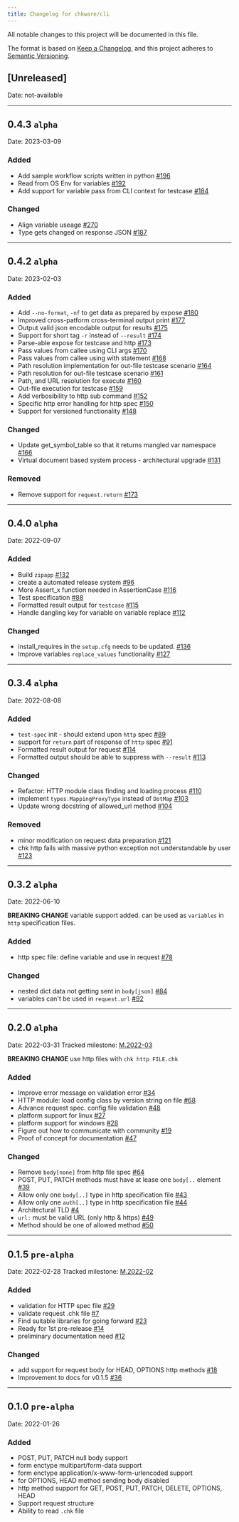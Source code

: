 ```yaml
---
title: Changelog for chkware/cli
---
```


All notable changes to this project will be documented in this file.

The format is based on [Keep a Changelog](https://keepachangelog.com/en/1.0.0/),
and this project adheres to [Semantic Versioning](https://semver.org/spec/v2.0.0.html).

## [Unreleased]

Date: not-available

---

## 0.4.3 `alpha`

Date: 2023-03-09

### Added

- Add sample workflow scripts written in python [#196](https://github.com/chkware/cli/issues/196)
- Read from OS Env for variables [#192](https://github.com/chkware/cli/issues/192)
- Add support for variable pass from CLI context for testcase [#184](https://github.com/chkware/cli/issues/184)

### Changed

- Align variable useage [#270](https://github.com/chkware/cli/issues/270)
- Type gets changed on response JSON [#187](https://github.com/chkware/cli/issues/187)

---

## 0.4.2 `alpha`

Date: 2023-02-03

### Added

- Add `--no-format`, `-nf` to get data as prepared by expose [#180](https://github.com/chkware/cli/issues/180)
- Improved cross-patform cross-terminal output print [#177](https://github.com/chkware/cli/issues/177)
- Output valid json encodable output for results [#175](https://github.com/chkware/cli/issues/175)
- Support for short tag `-r` instead of `--result` [#174](https://github.com/chkware/cli/issues/174)
- Parse-able expose for testcase and http [#173](https://github.com/chkware/cli/issues/173)
- Pass values from callee using CLI args [#170](https://github.com/chkware/cli/issues/170)
- Pass values from callee using with statement [#168](https://github.com/chkware/cli/issues/168)
- Path resolution implementation for out-file testcase scenario [#164](https://github.com/chkware/cli/issues/164)
- Path resolution for out-file testcase scenario [#161](https://github.com/chkware/cli/issues/161)
- Path, and URL resolution for execute [#160](https://github.com/chkware/cli/issues/160)
- Out-file execution for testcase [#159](https://github.com/chkware/cli/issues/159)
- Add verbosibility to http sub command [#152](https://github.com/chkware/cli/issues/152)
- Specific http error handling for http spec [#150](https://github.com/chkware/cli/issues/150)
- Support for versioned functionality [#148](https://github.com/chkware/cli/issues/148)

### Changed

- Update get_symbol_table so that it returns mangled var namespace [#166](https://github.com/chkware/cli/issues/166)
- Virtual document based system process - architectural upgrade [#131](https://github.com/chkware/cli/issues/131)

### Removed

- Remove support for `request.return` [#173](https://github.com/chkware/cli/issues/173)

---

## 0.4.0 `alpha`

Date: 2022-09-07

### Added

- Build `zipapp` [#132](https://github.com/chkware/cli/issues/132)
- create a automated release system [#96](https://github.com/chkware/cli/issues/96)
- More Assert_x function needed in AssertionCase [#116](https://github.com/chkware/cli/issues/116)
- Test specification [#88](https://github.com/chkware/cli/issues/88)
- Formatted result output for `testcase` [#115](https://github.com/chkware/cli/issues/115)
- Handle dangling key for variable on variable replace [#112](https://github.com/chkware/cli/issues/112)

### Changed

- install_requires in the `setup.cfg` needs to be updated. [#136](https://github.com/chkware/cli/issues/136)
- Improve variables `replace_values` functionality [#127](https://github.com/chkware/cli/issues/127)

---

## 0.3.4 `alpha`

Date: 2022-08-08

### Added

- `test-spec` init - should extend upon `http` spec [#89](https://github.com/chkware/cli/issues/89)
- support for `return` part of response of `http` spec [#91](https://github.com/chkware/cli/issues/91)
- Formatted result output for request [#114](https://github.com/chkware/cli/issues/114)
- Formatted output should be able to suppress with `--result` [#113](https://github.com/chkware/cli/issues/113)

### Changed

- Refactor: HTTP module class finding and loading process [#110](https://github.com/chkware/cli/issues/110)
- implement `types.MappingProxyType` instead of `DotMap` [#103](https://github.com/chkware/cli/issues/103)
- Update wrong docstring of allowed_url method [#104](https://github.com/chkware/cli/issues/104)

### Removed

- minor modification on request data preparation [#121](https://github.com/chkware/cli/issues/121)
- chk http fails with massive python exception not understandable by user [#123](https://github.com/chkware/cli/issues/123)

---

## 0.3.2 `alpha`

Date: 2022-06-10

**BREAKING CHANGE** variable support added. can be used as `variables` in `http` specification files.

### Added

- http spec file: define variable and use in request [#78](https://github.com/chkware/cli/issues/78)

### Changed

- nested dict data not getting sent in `body[json]` [#84](https://github.com/chkware/cli/issues/84)
- variables can't be used in `request.url` [#92](https://github.com/chkware/cli/issues/92)

---

## 0.2.0 `alpha`

Date: 2022-03-31
Tracked milestone: [M.2022-03](https://github.com/chkware/cli/milestone/2)

**BREAKING CHANGE** use http files with `chk http FILE.chk`

### Added

- Improve error message on validation error [#34](https://github.com/chkware/cli/issues/34)
- HTTP module: load config class by version string on file [#68](https://github.com/chkware/cli/issues/68)
- Advance request spec. config file validation [#48](https://github.com/chkware/cli/issues/48)
- platform support for linux [#27](https://github.com/chkware/cli/issues/27)
- platform support for windows [#28](https://github.com/chkware/cli/issues/28)
- Figure out how to communicate with community [#19](https://github.com/chkware/cli/issues/19)
- Proof of concept for documentation [#47](https://github.com/chkware/cli/issues/47)

### Changed

- Remove `body[none]` from http file spec [#64](https://github.com/chkware/cli/issues/64)
- POST, PUT, PATCH methods must have at lease one `body[..` element [#39](https://github.com/chkware/cli/issues/39)
- Allow only one `body[..]` type in http specification file [#43](https://github.com/chkware/cli/issues/43)
- Allow only one `auth[..]` type in http specification file [#44](https://github.com/chkware/cli/issues/44)
- Architectural TLD [#4](https://github.com/chkware/cli/issues/4)
- `url:` must be valid URL (only http & https) [#49](https://github.com/chkware/cli/issues/49)
- Method should be one of allowed method [#50](https://github.com/chkware/cli/issues/50)

---

## 0.1.5 `pre-alpha`

Date: 2022-02-28
Tracked milestone: [M.2022-02](https://github.com/chkware/cli/milestone/1)

### Added

- validation for HTTP spec file [#29](https://github.com/chkware/cli/issues/29)
- validate request .chk file [#7](https://github.com/chkware/cli/issues/7)
- Find suitable libraries for going forward [#23](https://github.com/chkware/cli/issues/23)
- Ready for 1st pre-release [#14](https://github.com/chkware/cli/issues/14)
- preliminary documentation need [#12](https://github.com/chkware/cli/issues/12)

### Changed

- add support for request body for HEAD, OPTIONS http methods [#18](https://github.com/chkware/cli/issues/18)
- Improvement to docs for v0.1.5 [#36](https://github.com/chkware/cli/issues/36)

---

## 0.1.0 `pre-alpha`

Date: 2022-01-26

### Added

- POST, PUT, PATCH null body support
- form enctype multipart/form-data support
- form enctype application/x-www-form-urlencoded support
- for OPTIONS, HEAD method sending body disabled
- http method support for GET, POST, PUT, PATCH, DELETE, OPTIONS, HEAD
- Support request structure
- Ability to read `.chk` file
